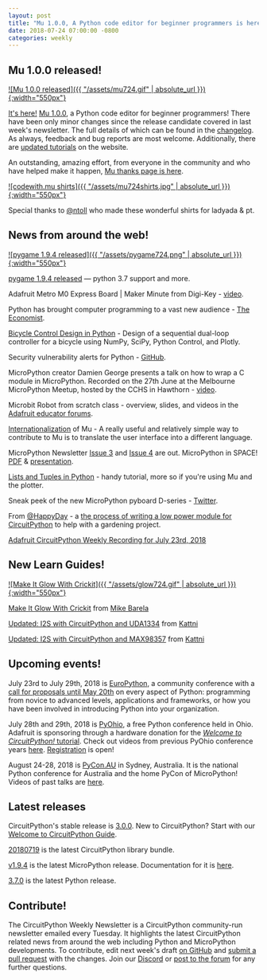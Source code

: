 ```yaml
---
layout: post
title: "Mu 1.0.0, A Python code editor for beginner programmers is here!"
date: 2018-07-24 07:00:00 -0800
categories: weekly
---
```


## Mu 1.0.0 released!

[![Mu 1.0.0 released]({{ "/assets/mu724.gif" | absolute_url }}){:width="550px"}](https://codewith.mu/en/download)

[It's here!](https://madewith.mu/mu/releases/2018/07/20/mu-1.html) [Mu 1.0.0](https://codewith.mu/en/download), a Python code editor for beginner programmers! There have been only minor changes since the release candidate covered in last week's newsletter. The full details of which can be found in the [changelog](https://mu.readthedocs.io/en/latest/changes.html#id1). As always, feedback and bug reports are most welcome. Additionally, there are [updated tutorials](https://codewith.mu/en/tutorials/) on the website.

An outstanding, amazing effort, from everyone in the community and who have helped make it happen, [Mu thanks page is here](https://codewith.mu/en/thanks).

[![codewith.mu shirts]({{ "/assets/mu724shirts.jpg" | absolute_url }}){:width="550px"}](https://codewith.mu/en/download)

Special thanks to [@ntoll](https://twitter.com/ntoll/) who made these wonderful shirts for ladyada & pt.

## News from around the web!

[![pygame 1.9.4 released]({{ "/assets/pygame724.png" | absolute_url }}){:width="550px"}](https://www.pygame.org/news)

[pygame 1.9.4 released](https://www.pygame.org/news) — python 3.7 support and more.

Adafruit Metro M0 Express Board | Maker Minute from Digi-Key - [video](https://youtu.be/RbqNDrRZO1A).

Python has brought computer programming to a vast new audience - [The Economist](https://www.economist.com/science-and-technology/2018/07/21/python-has-brought-computer-programming-to-a-vast-new-audience).

[Bicycle Control Design in Python](https://plot.ly/ipython-notebooks/bicycle-control-design/) - Design of a sequential dual-loop controller for a bicycle using NumPy, SciPy, Python Control, and Plotly.

Security vulnerability alerts for Python - [GitHub](https://blog.github.com/2018-07-12-security-vulnerability-alerts-for-python/).

MicroPython creator Damien George presents a talk on how to wrap a C module in MicroPython. Recorded on the 27th June at the Melbourne MicroPython Meetup, hosted by the CCHS in Hawthorn - [video](https://youtu.be/tqvn_JFdLDY).

Microbit Robot from scratch class - overview, slides, and videos in the [Adafruit educator forums](https://forums.adafruit.com/viewtopic.php?f=48&t=138510&p=685347#p685063).

[Internationalization](https://mu.readthedocs.io/en/latest/translations.html) of Mu - A really useful and relatively simple way to contribute to Mu is to translate the user interface into a different language.

MicroPython Newsletter [Issue 3](https://forum.micropython.org/viewtopic.php?f=19&t=5007&sid=687384d845c28ea25dbacc38d630d7e4) and [Issue 4](https://forum.micropython.org/viewtopic.php?f=19&t=5024&sid=dcc5a1b93c33c10c570103df40a73829) are out. MicroPython in SPACE! [PDF](https://micropython.org/resources/publish/Spacebel_MicroPythonOBCP_Dasia2018_Paper.pdf) & [presentation](https://micropython.org/resources/publish/Spacebel_MicroPythonOBCP_Dasia2018_Presentation.pdf).

[Lists and Tuples in Python](https://realpython.com/python-lists-tuples/) - handy tutorial, more so if you're using Mu and the plotter.

Sneak peek of the new MicroPython pyboard D-series - [Twitter](https://twitter.com/micropython/status/1020954370312146944).

From [@HappyDay](https://github.com/BitKnitting) - a [the process of writing a low power module for CircuitPython](https://github.com/BitKnitting/wakey_circuitpython/wiki) to help with a gardening project.

[Adafruit CircuitPython Weekly Recording for July 23rd, 2018](https://youtu.be/1boOwIt5pP8)

## New Learn Guides!

[![Make It Glow With Crickit]({{ "/assets/glow724.gif" | absolute_url }}){:width="550px"}](https://learn.adafruit.com/make-it-glow-with-crickit)

[Make It Glow With Crickit](https://learn.adafruit.com/make-it-glow-with-crickit) from [Mike Barela](https://learn.adafruit.com/users/MikeBarela)

[Updated: I2S with CircuitPython and UDA1334](https://learn.adafruit.com/adafruit-i2s-stereo-decoder-uda1334a/circuitpython-wiring-test) from [Kattni](https://learn.adafruit.com/users/kattni)

[Updated: I2S with CircuitPython and MAX98357](https://learn.adafruit.com/adafruit-max98357-i2s-class-d-mono-amp/circuitpython-wiring-test) from [Kattni](https://learn.adafruit.com/users/kattni)

## Upcoming events!

July 23rd to July 29th, 2018 is [EuroPython](https://ep2018.europython.eu/), a community conference with a [call for proposals until May 20th](https://ep2018.europython.eu/en/call-for-proposals/) on every aspect of Python: programming from novice to advanced levels, applications and frameworks, or how you have been involved in introducing Python into your organization.

July 28th and 29th, 2018 is [PyOhio](https://www.pyohio.org/2018/), a free Python conference held in Ohio. Adafruit is sponsoring through a hardware donation for the [*Welcome to CircuitPython!* tutorial](https://www.pyohio.org/2018/schedule/presentation/39/). Check out videos from previous PyOhio conference years [here](http://pyvideo.org/events/pyohio-2017.html). [Registration](https://www.pyohio.org/register) is open!

August 24-28, 2018 is [PyCon.AU](https://2018.pycon-au.org/) in Sydney, Australia. It is the national Python conference for Australia and the home PyCon of MicroPython! Videos of past talks are [here](https://www.youtube.com/user/PyConAU).

## Latest releases

CircuitPython's stable release is [3.0.0](https://github.com/adafruit/circuitpython/releases/latest). New to CircuitPython? Start with our [Welcome to CircuitPython Guide](https://learn.adafruit.com/welcome-to-circuitpython).

[20180719](https://github.com/adafruit/Adafruit_CircuitPython_Bundle/releases/latest) is the latest CircuitPython library bundle.

[v1.9.4](https://micropython.org/download) is the latest MicroPython release. Documentation for it is [here](http://docs.micropython.org/en/latest/pyboard/).

[3.7.0](https://www.python.org/downloads/) is the latest Python release.

## Contribute!

The CircuitPython Weekly Newsletter is a CircuitPython community-run newsletter emailed every Tuesday. It highlights the latest CircuitPython related news from around the web including Python and MicroPython developments. To contribute, edit next week's draft [on GitHub](https://github.com/adafruit/circuitpython-weekly-newsletter/tree/gh-pages/_drafts) and [submit a pull request](https://help.github.com/articles/editing-files-in-your-repository/) with the changes. Join our [Discord](https://adafru.it/discord) or [post to the forum](https://forums.adafruit.com/viewforum.php?f=60) for any further questions.
